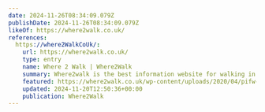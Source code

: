 ```yaml
---
date: 2024-11-26T08:34:09.079Z
publishDate: 2024-11-26T08:34:09.079Z
likeOf: https://where2walk.co.uk/
references:
  https://where2WalkCoUk/:
    url: https://where2walk.co.uk/
    type: entry
    name: Where 2 Walk | Where2Walk
    summary: Where2walk is the best information website for walking in Yorkshire and the Lake District. Many day walks, long distance walks and classics.
    featured: https://where2walk.co.uk/wp-content/uploads/2020/04/pifw-4.jpg
    updated: 2024-11-20T12:50:36+00:00
    publication: Where2Walk
---
```

